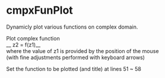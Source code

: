 # cmpxFunPlot
Dynamicly plot various functions on complex domain.

Plot complex function  
  __ z2 = f(z1)__  
where the value of z1 is provided by the position of the mouse  
  (with fine adjustments performed with keyboard arrows)  
    
Set the function to be plotted (and title) at lines 51 ~ 58
